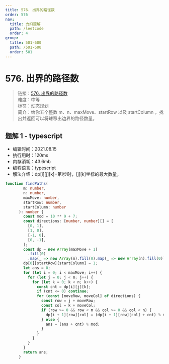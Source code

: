 ```yaml
---
title: 576. 出界的路径数
order: 576
nav:
  title: 力扣题解
  path: /leetcode
  order: 4
group:
  title: 501-600
  path: /501-600
  order: 501
---
```


# 576. 出界的路径数
    
> 链接：[576. 出界的路径数](https://leetcode-cn.com/problems/out-of-boundary-paths/)  
> 难度：中等  
> 标签：动态规划  
> 简介：给你五个整数 m、n、maxMove、startRow 以及 startColumn ，找出并返回可以将球移出边界的路径数量。
      
## 题解 1 - typescript
- 编辑时间：2021.08.15
- 执行用时：120ms
- 内存消耗：43.6mb
- 编程语言：typescript
- 解法介绍：dp[i][j][k]=第i步时，[j][k]坐标的最大数量。
```typescript
function findPaths(
        m: number,
        n: number,
        maxMove: number,
        startRow: number,
        startColumn: number
      ): number {
        const mod = 10 ** 9 + 7;
        const directions: [number, number][] = [
          [0, 1],
          [1, 0],
          [-1, 0],
          [0, -1],
        ];
        const dp = new Array(maxMove + 1)
          .fill(0)
          .map(_ => new Array(m).fill(0).map(_ => new Array(n).fill(0)));
        dp[0][startRow][startColumn] = 1;
        let ans = 0;
        for (let i = 0; i < maxMove; i++) {
          for (let j = 0; j < m; j++) {
            for (let k = 0; k < n; k++) {
              const cnt = dp[i][j][k];
              if (cnt <= 0) continue;
              for (const [moveRow, moveCol] of directions) {
                const row = j + moveRow;
                const col = k + moveCol;
                if (row >= 0 && row < m && col >= 0 && col < n) {
                  dp[i + 1][row][col] = (dp[i + 1][row][col] + cnt) % mod;
                } else {
                  ans = (ans + cnt) % mod;
                }
              }
            }
          }
        }
        return ans;
      }
```

      